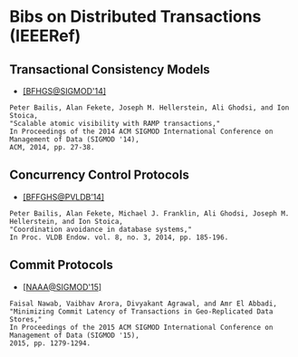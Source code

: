 # Bibs on Distributed Transactions (IEEERef)

## Transactional Consistency Models
- [[BFHGS@SIGMOD'14]](http://dl.acm.org/citation.cfm?id=2588562)
```
Peter Bailis, Alan Fekete, Joseph M. Hellerstein, Ali Ghodsi, and Ion Stoica, 
"Scalable atomic visibility with RAMP transactions," 
In Proceedings of the 2014 ACM SIGMOD International Conference on Management of Data (SIGMOD '14),
ACM, 2014, pp. 27-38.
```

## Concurrency Control Protocols
- [[BFFGHS@PVLDB’14]](http://dl.acm.org/citation.cfm?id=2735509)
```
Peter Bailis, Alan Fekete, Michael J. Franklin, Ali Ghodsi, Joseph M. Hellerstein, and Ion Stoica, 
"Coordination avoidance in database systems," 
In Proc. VLDB Endow. vol. 8, no. 3, 2014, pp. 185-196.
```

## Commit Protocols
- [[NAAA@SIGMOD'15]](http://dl.acm.org/citation.cfm?doid=2723372.2723729)
```
Faisal Nawab, Vaibhav Arora, Divyakant Agrawal, and Amr El Abbadi,
"Minimizing Commit Latency of Transactions in Geo-Replicated Data Stores," 
In Proceedings of the 2015 ACM SIGMOD International Conference on Management of Data (SIGMOD '15),
2015, pp. 1279-1294.
```
